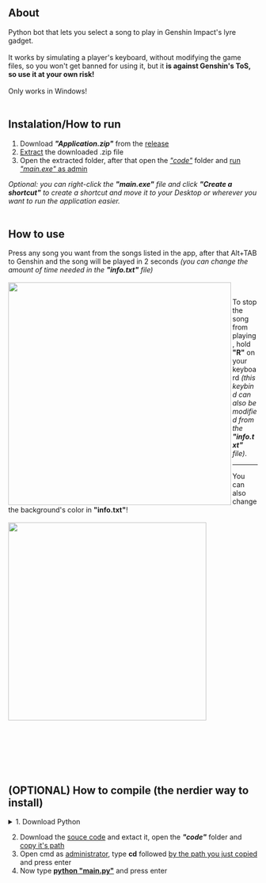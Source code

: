 ## About

Python bot that lets you select a song to play in Genshin Impact's lyre gadget.<br> <br>
It works by simulating a player's keyboard, without modifying the game files, so you won't get banned for using it, but it **is against Genshin's ToS, so use it at your own risk!**<br><br> Only works in Windows!<br><br>


## Instalation/How to run

1) Download ***"Application.zip"*** from the [release](https://github.com/02-t/GenshinImpact-LyreBot/releases)<br>
2) [Extract](https://user-images.githubusercontent.com/93790398/175073072-a287efd3-fbfd-44ac-be12-c530f829b470.png) the downloaded .zip file<br>
3) Open the extracted folder, after that open the [*"code"*](https://user-images.githubusercontent.com/93790398/175074125-1d5dfbbd-d0cf-4070-a279-3e435041b28b.png) folder and [run *"main.exe"* as admin](https://user-images.githubusercontent.com/93790398/175074228-0b67a7e0-fe4b-4c9a-970d-d8836cc53121.png) <br>

*Optional: you can right-click the **"main.exe"** file and click **"Create a shortcut"** to create a shortcut and move it to your Desktop or wherever you want to run the application easier.*
<br><br>

## How to use
Press any song you want from the songs listed in the app, after that Alt+TAB to Genshin and the song will be played in 2 seconds *(you can change the amount of time needed in the **"info.txt"** file)* <br><br>
<img align="left" width="450" src=https://user-images.githubusercontent.com/93790398/175105430-6216b2eb-1caf-4641-9be2-988c66e2b16e.png><br>

To stop the song from playing, hold **"R"** on your keyboard *(this keybind can also be modified from the **"info.txt"** file)*. <br><hr>
You can also change the background's color in **"info.txt"**!<br><br><img width="400" src="https://user-images.githubusercontent.com/93790398/175106550-424d19c8-9344-4527-bf6e-8f45b77bbcf7.png">


<br><br><br><br><br>


## (OPTIONAL) How to compile (the nerdier way to install)
<details>
<summary>1. Download Python</summary>
<ul>
  <li>Download the <a href=https://www.python.org/downloads>setup</a> </li>
  <li>Run the setup and select <a href=https://user-images.githubusercontent.com/93790398/175099040-88f326f3-4058-4da8-926e-b947dc1f4cc4.png>Customize installation</a>
  <li>Make sure you have <a href=https://user-images.githubusercontent.com/93790398/175099735-256ec4ce-027e-4f57-abbd-89e34e1d3c2a.png>these</a> optional features enabled and press next</li>
  <li>Make you have <a href=https://user-images.githubusercontent.com/93790398/175100141-e1c9b5fd-9a06-42dc-912d-d8196e2bb569.png>these</a> advanced options enabled and press install</li>
  <li>Open cmd and type <i><b>pip install keyboard</b></i>
</ul>
</details>

  2) Download the [souce code](https://user-images.githubusercontent.com/93790398/175070097-0f866abf-5401-41ae-b7cf-3a72f1db68bf.png) and extact it, open the ***"code"*** folder and [copy it's path](https://user-images.githubusercontent.com/93790398/175103077-6b1c8835-4967-466c-bd94-1a4c707887f1.png)
  3) Open cmd as <a href=https://user-images.githubusercontent.com/93790398/175102564-61af06fd-d28e-4e87-8d94-19c835ea4c1e.png>administrator</a>, type **cd** followed [by the path you just copied](https://user-images.githubusercontent.com/93790398/175103827-f5876809-ba2a-4ab3-846b-4a932607d3af.png) and press enter
  4) Now type [**python "main.py"**](https://user-images.githubusercontent.com/93790398/175104319-32ab6f79-a9e5-41d5-81d7-da55aeab1f23.png)
 and press enter

